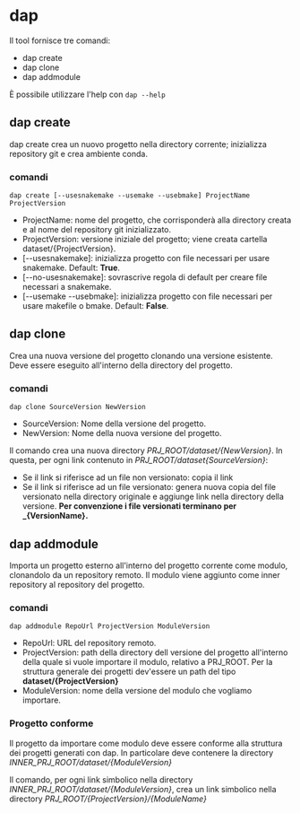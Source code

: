 # dap
Il tool fornisce tre comandi:
* dap create
* dap clone
* dap addmodule

È possibile utilizzare l'help con 
`dap --help`

## dap create
dap create crea un nuovo progetto nella directory corrente; inizializza repository git e crea ambiente conda.
### comandi
`dap create [--usesnakemake --usemake --usebmake] ProjectName ProjectVersion`
* ProjectName: nome del progetto, che corrisponderà alla directory creata e al nome del repository git inizializzato.
* ProjectVersion: versione iniziale del progetto; viene creata cartella dataset/{ProjectVersion}.
* [--usesnakemake]: inizializza progetto con file necessari per usare snakemake. Default: **True**.
* [--no-usesnakemake]: sovrascrive regola di default per creare file necessari a snakemake.
* [--usemake --usebmake]: inizializza progetto con file necessari per usare makefile o bmake. Default: **False**.

## dap clone
Crea una nuova versione del progetto clonando una versione esistente.
Deve essere eseguito all'interno della directory del progetto.
### comandi
`dap clone SourceVersion NewVersion`
* SourceVersion: Nome della versione del progetto.
* NewVersion: Nome della nuova versione del progetto.

Il comando crea una nuova directory *PRJ_ROOT/dataset/{NewVersion}*. In questa, per ogni link contenuto in *PRJ_ROOT/dataset{SourceVersion}*:
* Se il link si riferisce ad un file non versionato: copia il link
* Se il link si riferisce ad un file versionato: genera nuova copia del file versionato nella directory originale e aggiunge link nella directory della versione.
**Per convenzione i file versionati terminano per _{VersionName}.**

## dap addmodule
Importa un progetto esterno all'interno del progetto corrente come modulo, clonandolo da un repository remoto.
Il modulo viene aggiunto come inner repository al repository del progetto.
### comandi
`dap addmodule RepoUrl ProjectVersion ModuleVersion`
* RepoUrl: URL del repository remoto.
* ProjectVersion: path della directory dell versione del progetto all'interno della quale si vuole importare il modulo, relativo a PRJ_ROOT. Per la struttura generale dei progetti dev'essere un path del tipo **dataset/{ProjectVersion}**
* ModuleVersion: nome della versione del modulo che vogliamo importare.

### Progetto conforme
Il progetto da importare come modulo deve essere conforme alla struttura dei progetti generati con dap. In particolare deve contenere la directory *INNER_PRJ_ROOT/dataset/{ModuleVersion}*

Il comando, per ogni link simbolico nella directory *INNER_PRJ_ROOT/dataset/{ModuleVersion}*, crea un link simbolico nella directory *PRJ_ROOT/{ProjectVersion}/{ModuleName}*
